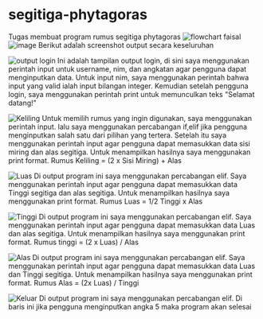 # segitiga-phytagoras
Tugas membuat program rumus segitiga phytagoras
![flowchart faisal](https://github.com/ivaryu/segitiga-phytagoras/assets/144821955/2d88edab-7118-4d43-bb82-47f8cc8d2a08)
![image](https://github.com/ivaryu/segitiga-phytagoras/assets/144821955/2cc39a5e-e689-4482-a55d-e91517c0033b) Berikut adalah screenshot output secara keseluruhan

![output login](https://github.com/ivaryu/segitiga-phytagoras/assets/144821955/a85170c7-52cf-494d-8c37-3412b0c75156) Ini adalah tampilan output login, di sini saya menggunakan perintah input untuk username, nim, dan angkatan agar pengguna dapat menginputkan data. Untuk input nim, saya menggunakan perintah bahwa input yang valid ialah input bilangan integer. Kemudian setelah pengguna login, saya menggunakan perintah print untuk memunculkan teks "Selamat datang!"

![Keliling](https://github.com/ivaryu/segitiga-phytagoras/assets/144821955/f0f698fc-4955-4ff8-b468-a5ad51c7b733) 
Untuk memilih rumus yang ingin digunakan, saya menggunakan perintah input. lalu saya menggunakan percabangan if,elif jika pengguna menginputkan salah satu dari pilihan yang tertera. Setelah itu saya menggunakan perintah input agar pengguna dapat memasukkan data sisi miring dan alas segitiga. Untuk menampilkan hasilnya saya menggunakan print format. Rumus Keliling = (2 x Sisi Miring) + Alas

![Luas](https://github.com/ivaryu/segitiga-phytagoras/assets/144821955/42e416f2-e223-405d-904f-f25e14940485)
Di output program ini saya menggunakan percabangan elif. Saya menggunakan perintah input agar pengguna dapat memasukkan data Tinggi segitiga dan alas segitiga. Untuk menampilkan hasilnya saya menggunakan print format. Rumus Luas = 1/2 Tinggi x Alas

![Tinggi](https://github.com/ivaryu/segitiga-phytagoras/assets/144821955/9210617c-79d2-4003-a2ac-2b4d740736a1)
Di output program ini saya menggunakan percabangan elif. Saya menggunakan perintah input agar pengguna dapat memasukkan data Luas dan alas segitiga. Untuk menampilkan hasilnya saya menggunakan print format. Rumus tinggi = (2 x Luas) / Alas

![Alas](https://github.com/ivaryu/segitiga-phytagoras/assets/144821955/ed2a9df6-9548-42b3-b8a6-abdef2751fbf) 
Di output program ini saya menggunakan percabangan elif. Saya menggunakan perintah input agar pengguna dapat memasukkan data Luas dan Tinggi segitiga. Untuk menampilkan hasilnya saya menggunakan print format. Rumus Alas = (2x Luas) / Tinggi

![Keluar](https://github.com/ivaryu/segitiga-phytagoras/assets/144821955/f43312fb-329a-4942-8e25-d188d046918e)
Di output program ini saya menggunakan percabangan elif. Di baris ini jika pengguna menginputkan angka 5 maka program akan selesai 
